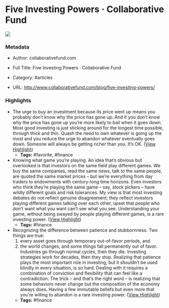 # Five Investing Powers · Collaborative Fund

![](https://readwise-assets.s3.amazonaws.com/static/images/article3.5c705a01b476.png)

### Metadata

- Author: collaborativefund.com
- Full Title: Five Investing Powers · Collaborative Fund
- Category: #articles


- URL: http://www.collaborativefund.com/blog/five-investing-powers/

### Highlights

- The urge to buy an investment because its price went up means you probably don’t know why the price has gone up. And if you don’t know why the price has gone up you’re more likely to bail when it goes down. Most good investing is just sticking around for the longest time possible, through thick and thin. Quash the need to own whatever is going up the most and you reduce the urge to abandon whatever eventually goes down. Someone will always be getting richer than you. It’s OK. ([View Highlight](https://instapaper.com/read/1398837731/15925834))
    - **Tags:** #favorite, #finance
- Knowing what game you’re playing. An idea that’s obvious but overlooked is that investors on the same field play different games. We buy the same companies, read the same news, talk to the same people, are quoted the same market prices – but we’re everything from day traders to endowments with century-long time horizons. Even investors who think they’re playing the same game – say, stock pickers – have wildly different goals and risk tolerances. My view is that most investing debates do not reflect genuine disagreement; they reflect investors playing different games talking over each other, upset that people who don’t want what you want can’t see what you see. Understanding your game, without being swayed by people playing different games, is a rare investing power. ([View Highlight](https://instapaper.com/read/1398837731/15925939))
    - **Tags:** #finance
- Recognizing the difference between patience and stubbornness. Two things are true:
  1) every asset goes through temporary out-of-favor periods, and
  2) the world changes, and some things fall permanently out of favor. Industries go through normal cycles, then they die. Investing strategies work for decades, then they stop.
  Realizing that patience plays the most important role in investing, but it shouldn’t be used blindly in every situation, is so hard. Dealing with it requires a combination of conviction and flexibility that can feel like a contradiction. The trick – and that’s the right word – is realizing that some behaviors never change but the composition of the economy always does. Having a few immutable beliefs but even more that you’re willing to abandon is a rare investing power. ([View Highlight](https://instapaper.com/read/1398837731/15925947))
    - **Tags:** #finance
